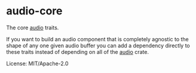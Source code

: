 # audio-core

The core [audio] traits.

If you want to build an audio component that is completely agnostic to the
shape of any one given audio buffer you can add a dependency directly to
these traits instead of depending on all of the [audio] crate.

[audio]: https://docs.rs/audio

License: MIT/Apache-2.0
